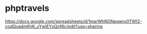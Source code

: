 # phptravels
https://docs.google.com/spreadsheets/d/1marWhNGNeqwro0TWI2-codQvadmKhK_vYwIEYxQnf8c/edit?usp=sharing
